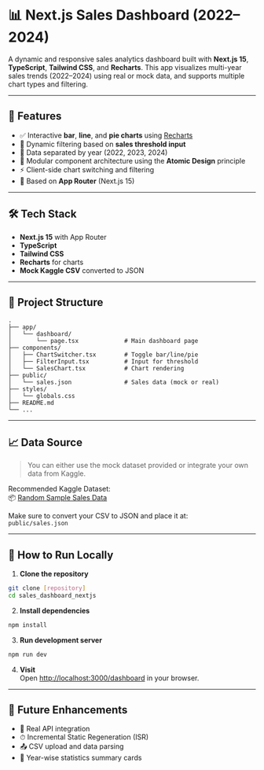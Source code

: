 
# 📊 Next.js Sales Dashboard (2022–2024)

A dynamic and responsive sales analytics dashboard built with **Next.js 15**, **TypeScript**, **Tailwind CSS**, and **Recharts**. This app visualizes multi-year sales trends (2022–2024) using real or mock data, and supports multiple chart types and filtering.

---

## 🚀 Features

- ✅ Interactive **bar**, **line**, and **pie charts** using [Recharts](https://recharts.org/)
- 🎯 Dynamic filtering based on **sales threshold input**
- 📆 Data separated by year (2022, 2023, 2024)
- 📂 Modular component architecture using the **Atomic Design** principle
- ⚡ Client-side chart switching and filtering
- 📁 Based on **App Router** (Next.js 15)

---


## 🛠️ Tech Stack

- **Next.js 15** with App Router
- **TypeScript**
- **Tailwind CSS**
- **Recharts** for charts
- **Mock Kaggle CSV** converted to JSON

---

## 📂 Project Structure

```
.
├── app/
│   └── dashboard/
│       └── page.tsx             # Main dashboard page
├── components/
│   ├── ChartSwitcher.tsx        # Toggle bar/line/pie
│   ├── FilterInput.tsx          # Input for threshold
│   └── SalesChart.tsx           # Chart rendering
├── public/
│   └── sales.json               # Sales data (mock or real)
├── styles/
│   └── globals.css
├── README.md
└── ...
```

---

## 📈 Data Source

> You can either use the mock dataset provided or integrate your own data from Kaggle.

Recommended Kaggle Dataset:  
📦 [Random Sample Sales Data](https://www.kaggle.com/datasets/raohamzatariq/random-sample-sales-dataset)

Make sure to convert your CSV to JSON and place it at:  
`public/sales.json`

---

## 🧪 How to Run Locally

1. **Clone the repository**
```bash
git clone [repository]
cd sales_dashboard_nextjs
```

2. **Install dependencies**
```bash
npm install
```

3. **Run development server**
```bash
npm run dev
```

4. **Visit**  
Open [http://localhost:3000/dashboard](http://localhost:3000/dashboard) in your browser.

---

## 📌 Future Enhancements

- 🔌 Real API integration
- ⏱ Incremental Static Regeneration (ISR)
- 📤 CSV upload and data parsing
- 🧮 Year-wise statistics summary cards



